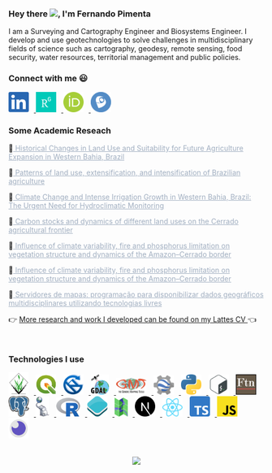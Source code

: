 ### Hey there <img src="https://media.giphy.com/media/hvRJCLFzcasrR4ia7z/giphy.gif" width="25px">, I'm Fernando Pimenta

I am a Surveying and Cartography Engineer and Biosystems Engineer. I develop and use geotechnologies to solve challenges in multidisciplinary fields of science such as cartography, geodesy, remote sensing, food security, water resources, territorial management and public policies.

### Connect with me :smiley:
<a href="https://www.linkedin.com/in/fernando-m-pimenta/">
  <img style="margin-right: 10px;" alt="Fernando's LinkdIn" width="40px" src="./socialnetworks/LinkedIn.png" />
</a>

<a href="https://www.researchgate.net/profile/Fernando-Pimenta-2">
  <img style="margin-right: 10px;" alt="Fernando's Research Gate" width="40px" src="./socialnetworks/ResearchGate.png" />
</a>

<a href="https://orcid.org/0000-0002-7589-5721">
  <img style="margin-right: 10px;" alt="Fernando's ORCID" width="40px" src="./socialnetworks/OrcID.png" />
</a>

<a href="http://lattes.cnpq.br/0646984654461300">
  <img style="margin-right: 10px;" alt="Fernando's Academic CV" width="40px" src="./socialnetworks/Lattes.png" />
</a>

<br />

### Some Academic Reseach
:page_with_curl:<a href="https://www.mdpi.com/2072-4292/13/6/1088" style="color: #A0AEC0">
  Historical Changes in Land Use and Suitability for Future Agriculture Expansion in Western Bahia, Brazil
</a>
<br />

:page_with_curl:<a href="http://doi.wiley.com/10.1111/gcb.13314" style="color: #A0AEC0">
  Patterns of land use, extensification, and intensification of Brazilian agriculture
</a>
<br />

:page_with_curl:<a href="https://www.mdpi.com/2073-4441/11/5/933" style="color: #A0AEC0">
  Climate Change and Intense Irrigation Growth in Western Bahia, Brazil: The Urgent Need for Hydroclimatic Monitoring
</a>
<br />

:page_with_curl:<a href="https://dx.plos.org/10.1371/journal.pone.0241637" style="color: #A0AEC0">
  Carbon stocks and dynamics of different land uses on the Cerrado agricultural frontier
</a>
<br />

:page_with_curl:<a href="https://bg.copernicus.org/articles/15/919/2018/" style="color: #A0AEC0">
  Influence of climate variability, fire and phosphorus limitation on vegetation structure and dynamics of the Amazon–Cerrado border
</a>
<br />

:page_with_curl:<a href="https://bg.copernicus.org/articles/15/919/2018/" style="color: #A0AEC0">
  Influence of climate variability, fire and phosphorus limitation on vegetation structure and dynamics of the Amazon–Cerrado border
</a>
<br />

:blue_book:<a href="https://www.embrapa.br/busca-de-publicacoes/-/publicacao/950263/servidores-de-mapas-programacao-para-disponibilizar-dados-geograficos-multidisciplinares-utilizando-tecnologias-livres" style="color: #A0AEC0">
  Servidores de mapas: programação para disponibilizar dados geográficos multidisciplinares utilizando tecnologias livres
</a>
<br />


:point_right: <a href="http://lattes.cnpq.br/0646984654461300">
  More research and work I developed can be found on my Lattes CV
</a>:point_left:

<br />


### Technologies I use
<a href="https://grass.osgeo.org/">
  <img style="margin-right: 10px;" alt="GRASS GIS" width="40px" src="./technologies/grassgis.png" />
</a>
<a href="https://qgis.org">
  <img style="margin-right: 10px;" alt="QGIS" width="40px" src="./technologies/qgis.png" />
</a>
<a href="http://www.saga-gis.org/">
  <img style="margin-right: 10px;" alt="SAGA GIS" width="40px" src="./technologies/sagagis.png" />
</a>
<a href="https://gdal.org/">
  <img style="margin-right: 10px;" alt="GDAL" width="36px" src="./technologies/gdal.png" />
</a>
<a href="https://www.generic-mapping-tools.org/">
  <img style="margin-right: 10px;" alt="Generic Mapping Tools" width="60px" src="./technologies/gmt.png" />
</a>
<a href="https://earthengine.google.com/">
  <img style="margin-right: 10px;" alt="Google Earth Engine" width="40px" src="./technologies/gee.png" />
</a>
<a href="https://www.python.org/">
  <img style="margin-right: 10px;" alt="Python" width="40px" src="./technologies/python.svg" />
</a>
<a href="https://devdocs.io/bash/">
  <img style="margin-right: 10px;" alt="Bash - Bourne again Shell Script" width="40px" src="./technologies/shellscript.png" />
</a>
<a href="https://www.fortran90.org/">
  <img style="margin-right: 10px;" alt="Fortran" width="40px" src="./technologies/fortran.png" />
</a>
<a href="https://www.postgresql.org/">
  <img style="margin-right: 10px;" alt="PostgreSQL" width="40px" src="./technologies/postgresql.svg" />
</a>
<a href="https://postgis.net/">
  <img style="margin-right: 10px;" alt="PostGIS" width="26px" src="./technologies/postgis.png" />
</a>
<a href="https://www.r-project.org/">
  <img style="margin-right: 10px;" alt="R Statistical computing" width="47px" src="./technologies/R.svg" />
</a>
<a href="https://openlayers.org/">
  <img style="margin-right: 10px;" alt="Openlayers" width="40px" src="./technologies/openlayers.png" />
</a>
<a href="https://mapserver.org/">
  <img style="margin-right: 10px;" alt="Mapserver - Open source web mapping" width="26px" src="./technologies/mapserver.png" />
</a>
<a href="https://nextjs.org/">
  <img style="margin-right: 10px;" alt="NextJS" width="40px" src="./technologies/nextjs.svg" />
</a>
<a href="https://reactjs.org/">
  <img style="margin-right: 10px;" alt="ReactJS" width="40px" src="./technologies/reactjs.svg" />
</a>
<a href="https://www.typescriptlang.org/">
  <img style="margin-right: 10px;" alt="TypeScript" width="40px" src="./technologies/typescript.png" />
</a>
<a href="https://www.javascript.com/">
  <img style="margin-right: 10px;" alt="JavaScript" width="40px" src="./technologies/javascript.png" />
</a>
<a href="https://insomnia.rest/">
  <img style="margin-right: 10px;" alt="Insomnia" width="40px" src="./technologies/insomnia.png" />
</a>
<br /> <br />

<div align="center">
  <p>
    <a href="https://github.com/pimentafm">
      <img align="center" src="https://github-readme-stats.vercel.app/api?username=pimentafm&theme=tokyonight&show_icons=true&hide_border=true" />
    </a>
  </p>
</div>
<br />

